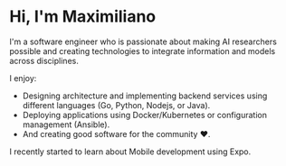 # Hi, I'm Maximiliano 
I'm a software engineer who is passionate about making AI researchers possible and creating technologies to integrate information and models across disciplines.

I enjoy:

- Designing architecture and implementing backend services using different languages (Go, Python, Nodejs, or Java).
- Deploying applications using Docker/Kubernetes or configuration management (Ansible).
- And creating good software for the community :heart:.

I recently started to learn about Mobile development using Expo.

